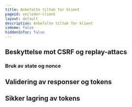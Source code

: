 ```yaml
---
title: Anbefalte tiltak for klient
pageid: veileder-client
layout: default
description: Anbefalte tiltak for klient
isHome: false
hiddenInToc: false
---
```


## Beskyttelse mot CSRF og replay-attacs

### Bruk av state og nonce

## Validering av responser og tokens

## Sikker lagring av tokens